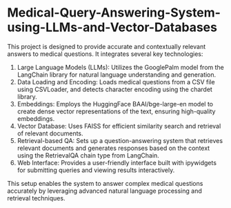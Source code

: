 # Medical-Query-Answering-System-using-LLMs-and-Vector-Databases

This project is designed to provide accurate and contextually relevant answers to medical questions. It integrates several key technologies:

1. Large Language Models (LLMs): Utilizes the GooglePalm model from the LangChain library for natural language understanding and generation.
2. Data Loading and Encoding: Loads medical questions from a CSV file using CSVLoader, and detects character encoding using the chardet library.
3. Embeddings: Employs the HuggingFace BAAI/bge-large-en model to create dense vector representations of the text, ensuring high-quality embeddings.
4. Vector Database: Uses FAISS for efficient similarity search and retrieval of relevant documents.
5. Retrieval-based QA: Sets up a question-answering system that retrieves relevant documents and generates responses based on the context using the RetrievalQA chain type from LangChain.
6. Web Interface: Provides a user-friendly interface built with ipywidgets for submitting queries and viewing results interactively.

This setup enables the system to answer complex medical questions accurately by leveraging advanced natural language processing and retrieval techniques.
